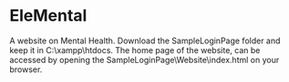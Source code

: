 # EleMental
A website on Mental Health. 
Download the SampleLoginPage folder and keep it in C:\xampp\htdocs.
The home page of the website, can be accessed by opening the SampleLoginPage\Website\index.html on your browser.

